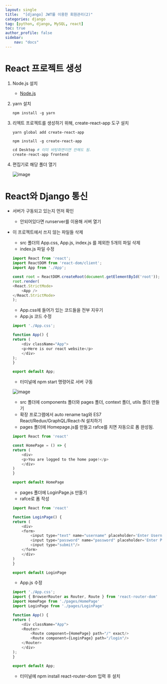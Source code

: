 ```yaml
---
layout: single
title:  "[django] JWT를 이용한 회원관리(2)"
categories: django
tag: [python, django, MySQL, react]
toc: true
author_profile: false
sidebar:
    nav: "docs"
---
```


# React 프로젝트 생성

1. Node.js 설치
    - [Node.js](https://nodejs.org/ko/)
2. yarn 설치

    ```
    npm install -g yarn
    ```

3. 리엑트 프로젝트를 생성하기 위해, create-react-app 도구 설치
    
    ```
    yarn global add create-react-app
    ```

    ```
    npm install -g create-react-app
    ```

    ```python
    cd Desktop # 이미 바탕화면이면 안해도 됨. 
    create-react-app frontend
    ```

4. 편집기로 해당 폴더 열기

    ![image](https://user-images.githubusercontent.com/95459089/187029226-aafb314b-b345-4588-926b-d184351de4e3.png)

# React와 Django 통신

- 서버가 구동되고 있는지 먼저 확인
    - 안되어있다면 runserver를 이용해 서버 열기
- 이 프로젝트에서 쓰지 않는 파일들 삭제
    - src 폴더의 App.css, App.js, index.js 를 제외한 5개의 파일 삭제
    - index.js 파일 수정

    ```js
    import React from 'react';
    import ReactDOM from 'react-dom/client';
    import App from './App';

    const root = ReactDOM.createRoot(document.getElementById('root'));
    root.render(
    <React.StrictMode>
        <App />
    </React.StrictMode>
    );
    ```

    - App.css에 들어가 있는 코드들을 전부 지우기
    - App.js 코드 수정

    ```js
    import './App.css';

    function App() {
    return (
        <div className="App">
        <p>Here is our react website</p>
        </div>
    );
    }

    export default App;
    ```

    - 터미널에 npm start 명령어로 서버 구동

    ![image](https://user-images.githubusercontent.com/95459089/187029790-cb135ef6-22fa-40c7-8738-7321bab1c1d5.png)

    - src 폴더에 components 폴더와 pages 폴더, context 폴더, utils 폴더 만들기
    - 확장 프로그램에서 auto rename tag와 ES7 React/Redux/GraphQL/React-N 설치하기
    - pages 폴더에 Homepage.js를 만들고 rafce를 치면 자동으로 폼 완성됨.

    ```js
    import React from 'react'

    const HomePage = () => {
    return (
        <div>
        <p>You are logged to the home page!</p>
        </div>
    )
    }

    export default HomePage
    ```

    - pages 폴더에 LoginPage.js 만들기
    - rafce로 폼 작성

    ```js
    import React from 'react'

    function LoginPage() {
    return (
        <div>
        <form>
            <input type="text" name="username" placeholder='Enter Username'/>
            <input type="password" name="password" placeholder='Enter Password'/>
            <input type="submit"/>
        </form>
        </div>
    )
    }

    export default LoginPage

    ```

    - App.js 수정

    ```js
    import './App.css';
    import { BrowserRouter as Router, Route } from 'react-router-dom'
    import HomePage from './pages/HomePage'
    import LoginPage from './pages/LoginPage'

    function App() {
    return (
        <div className="App">
        <Router>
            <Route component={HomePage} path="/" exact/>
            <Route component={LoginPage} path="/login"/>
        </Router>
        </div>
    );
    }

    export default App;
    ```

    - 터미널에 npm install react-router-dom 입력 후 설치


